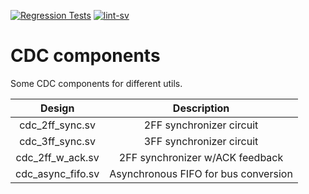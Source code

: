[![Regression Tests](https://github.com/aignacio/cdc_components/actions/workflows/regression.yaml/badge.svg?branch=master)](https://github.com/aignacio/cdc_components/actions/workflows/regression.yaml) [![lint-sv](https://github.com/aignacio/cdc_components/actions/workflows/lint_sv.yaml/badge.svg)](https://github.com/aignacio/cdc_components/actions/workflows/lint_sv.yaml)

# CDC components

Some CDC components for different utils.

|     **Design**    |            **Description**           |
|:-----------------:|:------------------------------------:|
|  cdc_2ff_sync.sv  |       2FF synchronizer circuit       |
|  cdc_3ff_sync.sv  |       3FF synchronizer circuit       |
|  cdc_2ff_w_ack.sv |    2FF synchronizer w/ACK feedback   |
| cdc_async_fifo.sv | Asynchronous FIFO for bus conversion |
